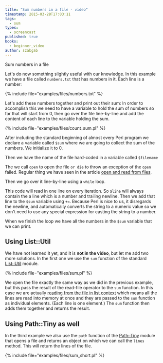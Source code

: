 ```yaml
---
title: "Sum numbers in a file - video"
timestamp: 2015-03-28T17:03:11
tags:
  - sum
types:
  - screencast
published: true
books:
  - beginner_video
author: szabgab
---
```



Sum numbers in a file


<slidecast file="beginner-perl/sum-numbers-in-a-file" youtube="77MUdZp4FBc" />

Let's do now something slightly useful with our knowledge.
In this example we have a file called `numbers.txt` that has numbers in it. Each line is a number:

{% include file="examples/files/numbers.txt" %}

Let's add these numbers together and print out their sum:
In order to accomplish this we need to have a variable to hold the sum of numbers so far that will start from 0, then go over
the file line-by-line and add the content of each line to the variable holding the sum.

{% include file="examples/files/count_sum.pl" %}

After including the standard beginning of almost every Perl program we declare a variable called `$sum` where we are going to collect the sum
of the numbers. We initialize it to 0.

Then we have the name of the file hard-coded in a variable called `$filename`

The we call `open` to open the file `or die` to throw an exception of the `open` failed. Regular thing
we have seen in the article [open and read from files](/open-and-read-from-files).

Then we go over it line-by-line using a `while` loop.

This code will read in one line on every iteration. So `$line` will always contain the a line which is a number and trailing newline.
Then we add that line to the `$sum` variable using `+=`. Because Perl is nice to us, it disregards the newline, and automatically converts
the string to a numeric value so we don't need to use any special expression for casting the string to a number.

When we finish the loop we have all the numbers in the `$sum` variable that we can print.


## Using List::Util

We have not learned it yet, and it is <b>not in the video</b>, but let me add two more solutions. In the first
one we use the `sum` function of the standard [List::Util](https://metacpan.org/pod/List::Util) module.

{% include file="examples/files/sum.pl" %}

We open the file exactly the same way as we did in the previous example, but this pass the result of the read-file operator to the
`sum` function. In this case we are actually [reading from the file in list context](/reading-from-a-file-in-scalar-and-list-context)
which means all the lines are read into memory at once and they are passed to the `sum` function as individual elements. (Each line is one element.)
The `sum` function then adds them together and returns the result.


## Using Path::Tiny as well

In the third example we also use the `path` function of the [Path::Tiny](https://metacpan.org/pod/Path::Tiny) module
that opens a file and returns an object on which we can call the `lines` method. This will return the lines of the file.

{% include file="examples/files/sum_short.pl" %}



